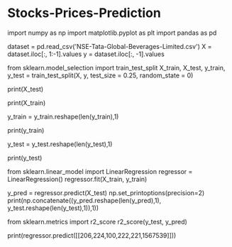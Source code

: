 # Stocks-Prices-Prediction


import numpy as np
import matplotlib.pyplot as plt
import pandas as pd

dataset = pd.read_csv('NSE-Tata-Global-Beverages-Limited.csv')
X = dataset.iloc[:, 1:-1].values
y = dataset.iloc[:, -1].values

from sklearn.model_selection import train_test_split
X_train, X_test, y_train, y_test = train_test_split(X, y, test_size = 0.25, random_state = 0)

print(X_test)

print(X_train)

y_train = y_train.reshape(len(y_train),1)

print(y_train)

y_test = y_test.reshape(len(y_test),1)

print(y_test)

from sklearn.linear_model import LinearRegression
regressor = LinearRegression()
regressor.fit(X_train, y_train)

y_pred = regressor.predict(X_test)
np.set_printoptions(precision=2)
print(np.concatenate((y_pred.reshape(len(y_pred),1), y_test.reshape(len(y_test),1)),1))

from sklearn.metrics import r2_score
r2_score(y_test, y_pred)

print(regressor.predict([[206,224,100,222,221,1567539]]))

